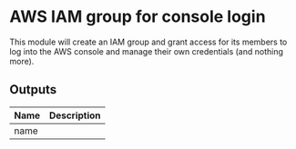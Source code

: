 # AWS IAM group for console login

This module will create an IAM group and grant access for its members to log into the AWS console and manage their own credentials (and nothing more).

<!-- START -->

## Outputs

| Name | Description |
|------|-------------|
| name |  |

<!-- END -->
